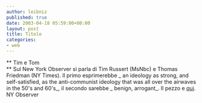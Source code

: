 ```yaml
---
author: leibniz
published: true
date: 2003-04-18 05:59:00+00:00
layout: post
title: Titolo
categories:
- web
---
```


 **   Tim e Tom   
** Sul New York Observer si parla di Tim Russert (MsNbc) e Thomas Friedman (NY Times). Il primo esprimerebbe  _ an ideology as strong, and self-satisfied, as the anti-communist ideology that was all over the airwaves in the 50's and 60's_, il secondo sarebbe  _ benign, arrogant_. Il pezzo e  [   qui](http://www.observer.com/pages/frontpage6.asp).   
NY Observer
